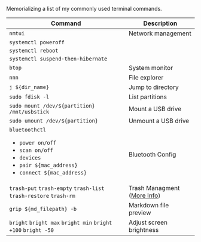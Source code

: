 Memorializing a list of my commonly used terminal commands.

|Command|Description|
|-|-|
|`nmtui`|Network management|
|`systemctl poweroff`||
|`systemctl reboot`||
|`systemctl suspend-then-hibernate`||
|`btop`|System monitor|
|`nnn`|File explorer|
|`j ${dir_name}`|Jump to directory|
|`sudo fdisk -l`|List partitions|
|`sudo mount /dev/${partition} /mnt/usbstick`|Mount a USB drive|
|`sudo umount /dev/${partition}`|Unmount a USB drive|
|`bluetoothctl`<ul><li>`power on/off`</li><li>`scan on/off`</li><li>`devices`</li><li>`pair ${mac_address}`</li><li>`connect ${mac_address}`</li></ul> | Bluetooth Config |
|`trash-put` `trash-empty` `trash-list` `trash-restore` `trash-rm`| Trash Managment ([More Info](https://github.com/andreafrancia/trash-cli#readme))|
|`grip ${md_filepath} -b`|Markdown file preview|
|`bright` `bright max` `bright min` `bright +100` `bright -50`|Adjust screen brightness|
